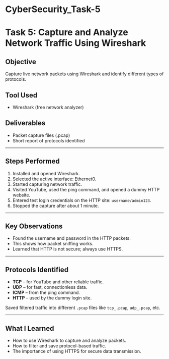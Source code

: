 # CyberSecurity_Task-5

# Task 5: Capture and Analyze Network Traffic Using Wireshark

## Objective
Capture live network packets using Wireshark and identify different types of protocols.

## Tool Used
- Wireshark (free network analyzer)

## Deliverables
- Packet capture files (.pcap)
- Short report of protocols identified

---

## Steps Performed

1. Installed and opened Wireshark.
2. Selected the active interface: Ethernet0.
3. Started capturing network traffic.
4. Visited YouTube, used the ping command, and opened a dummy HTTP website.
5. Entered test login credentials on the HTTP site: `username/admin123`.
6. Stopped the capture after about 1 minute.

---

## Key Observations

- Found the username and password in the HTTP packets.
- This shows how packet sniffing works.
- Learned that HTTP is not secure; always use HTTPS.

---

## Protocols Identified

- **TCP** – for YouTube and other reliable traffic.
- **UDP** – for fast, connectionless data.
- **ICMP** – from the ping command.
- **HTTP** – used by the dummy login site.

Saved filtered traffic into different `.pcap` files like `tcp_.pcap`, `udp_.pcap`, etc.

---

## What I Learned

- How to use Wireshark to capture and analyze packets.
- How to filter and save protocol-based traffic.
- The importance of using HTTPS for secure data transmission.
